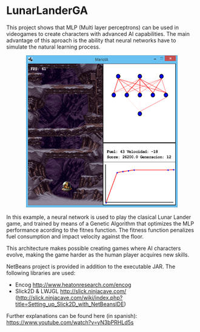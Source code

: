 # LunarLanderGA

This project shows that MLP (Multi layer perceptrons) can be used in videogames to create characters with advanced AI capabilities. The main advantage of this aproach is the ability that neural networks have to simulate the natural learning process.
<p align="center">
  <img src="https://github.com/ACM-USAL/LunarLanderGA/blob/master/Executable%20JAR/resources/mainImage.png"  width=400 height=400 />
</p>

In this example, a neural network is used to play the clasical Lunar Lander game, and trained by means of a Genetic Algorithm that optimizes the MLP performance acording to the fitnes function. The fitness function penalizes fuel consumption and impact velocity against the floor.

This architecture makes possible creating games where AI characters evolve, making the game harder as the human player acquires new skills.

NetBeans project is provided in addition to the executable JAR. The following libraries are used:

- Encog http://www.heatonresearch.com/encog
- Slick2D & LWJGL http://slick.ninjacave.com/ (http://slick.ninjacave.com/wiki/index.php?title=Setting_up_Slick2D_with_NetBeansIDE)

Further explanations can be found here (in spanish):
https://www.youtube.com/watch?v=yN3bPRHLd5s
